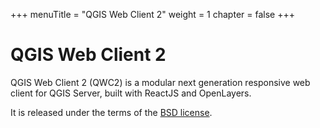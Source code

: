 +++
menuTitle = "QGIS Web Client 2"
weight = 1
chapter = false
+++

# QGIS Web Client 2

QGIS Web Client 2 (QWC2) is a modular next generation responsive web client for QGIS Server, built with ReactJS and OpenLayers.

It is released under the terms of the [BSD license](https://github.com/qgis/qwc2-demo-app/blob/master/LICENSE).
